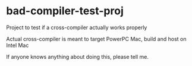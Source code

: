 # bad-compiler-test-proj
Project to test if a cross-compiler actually works properly

Actual cross-compiler is meant to target PowerPC Mac, build and host on Intel Mac

If anyone knows anything about doing this, please tell me.
